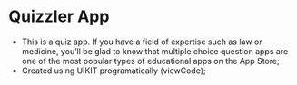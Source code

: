 # Quizzler App

- This is a quiz app. If you have a field of expertise such as law or medicine, you’ll be glad to know that multiple choice question apps are one of the most popular types of educational apps on the App Store;
- Created using UIKIT programatically (viewCode);

